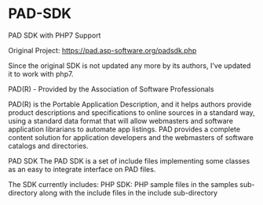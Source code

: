 # PAD-SDK
PAD SDK with PHP7 Support

Original Project: https://pad.asp-software.org/padsdk.php

Since the original SDK is not updated any more by its authors, I've updated it to work with php7.

PAD(R) - Provided by the Association of Software Professionals

PAD(R) is the Portable Application Description, and it helps authors provide product descriptions and specifications to online sources in a standard way, using a standard data format that will allow webmasters and software application librarians to automate app listings. PAD provides a complete content solution for application developers and the webmasters of software catalogs and directories.

PAD SDK
The PAD SDK is a set of include files implementing some classes as an easy to integrate interface on PAD files.

The SDK currently includes:
PHP SDK: PHP sample files in the samples sub-directory along with the include files in the include sub-directory
